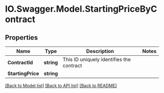 # IO.Swagger.Model.StartingPriceByContract
## Properties

Name | Type | Description | Notes
------------ | ------------- | ------------- | -------------
**ContractId** | **string** | This ID uniquely identifies the contract | 
**StartingPrice** | **string** |  | 

[[Back to Model list]](../README.md#documentation-for-models) [[Back to API list]](../README.md#documentation-for-api-endpoints) [[Back to README]](../README.md)

